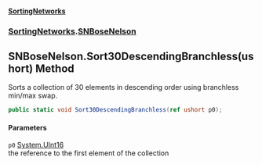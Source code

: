 #### [SortingNetworks](index.md 'index')
### [SortingNetworks](SortingNetworks.md 'SortingNetworks').[SNBoseNelson](SortingNetworks_SNBoseNelson.md 'SortingNetworks.SNBoseNelson')
## SNBoseNelson.Sort30DescendingBranchless(ushort) Method
Sorts a collection of 30 elements in descending order using branchless min/max swap.  
```csharp
public static void Sort30DescendingBranchless(ref ushort p0);
```
#### Parameters
<a name='SortingNetworks_SNBoseNelson_Sort30DescendingBranchless(ushort)_p0'></a>
`p0` [System.UInt16](https://docs.microsoft.com/en-us/dotnet/api/System.UInt16 'System.UInt16')  
the reference to the first element of the collection
  
